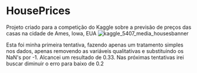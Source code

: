 # HousePrices
Projeto criado para a competição do Kaggle sobre a previsão de preços das casas na cidade de Ames, Iowa, EUA
![kaggle_5407_media_housesbanner](https://github.com/Erik-Henrique/HousePrices/assets/150151321/e534c93d-1f04-410d-a76a-6eea804e7835)


Esta foi minha primeira tentativa, fazendo apenas um tratamento simples nos dados, apenas removendo as variáveis qualitativas e substituindo os NaN's por -1.
Alcancei um resultado de 0.33. Nas próximas tentativas irei buscar diminuir o erro para baixo de 0.2
